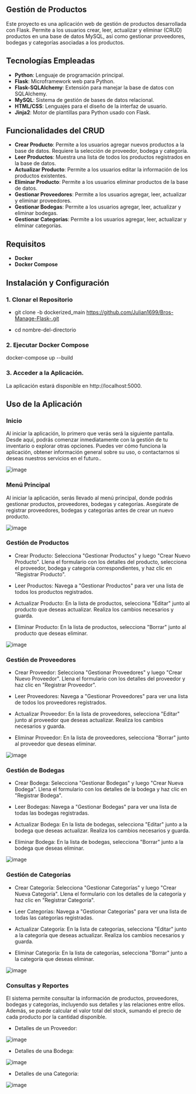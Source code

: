 ## Gestión de Productos

Este proyecto es una aplicación web de gestión de productos desarrollada con Flask. Permite a los usuarios crear, leer, actualizar y eliminar (CRUD) productos en una base de datos MySQL, así como gestionar proveedores, bodegas y categorías asociadas a los productos.

## Tecnologías Empleadas

- **Python**: Lenguaje de programación principal.
- **Flask**: Microframework web para Python.
- **Flask-SQLAlchemy**: Extensión para manejar la base de datos con SQLAlchemy.
- **MySQL**: Sistema de gestión de bases de datos relacional.
- **HTML/CSS**: Lenguajes para el diseño de la interfaz de usuario.
- **Jinja2**: Motor de plantillas para Python usado con Flask.

## Funcionalidades del CRUD

- **Crear Producto**: Permite a los usuarios agregar nuevos productos a la base de datos. Requiere la selección de proveedor, bodega y categoría.
- **Leer Productos**: Muestra una lista de todos los productos registrados en la base de datos.
- **Actualizar Producto**: Permite a los usuarios editar la información de los productos existentes.
- **Eliminar Producto**: Permite a los usuarios eliminar productos de la base de datos.
- **Gestionar Proveedores**: Permite a los usuarios agregar, leer, actualizar y eliminar proveedores.
- **Gestionar Bodegas**: Permite a los usuarios agregar, leer, actualizar y eliminar bodegas.
- **Gestionar Categorías**: Permite a los usuarios agregar, leer, actualizar y eliminar categorías.

## Requisitos

- **Docker**
- **Docker Compose**

## Instalación y Configuración

### 1. Clonar el Repositorio


- git clone -b dockerized_main https://github.com/Julian1699/Bros-Manage-Flask-.git

- cd nombre-del-directorio

### 2. Ejecutar Docker Compose

docker-compose up --build

### 3. Acceder a la Aplicación.

La aplicación estará disponible en http://localhost:5000.

## Uso de la Aplicación

### Inicio

Al iniciar la aplicación, lo primero que verás será la siguiente pantalla. Desde aquí, podrás comenzar inmediatamente con la gestión de tu inventario o explorar otras opciones. Puedes ver cómo funciona la aplicación, obtener información general sobre su uso, o contactarnos si deseas nuestros servicios en el futuro.. 

![image](https://github.com/Julian1699/Bros-Manage-Flask-/assets/114323630/cc1bdf70-27b0-4e6d-8a51-5d8160e474a0)

### Menú Principal

Al iniciar la aplicación, serás llevado al menú principal, donde podrás gestionar productos, proveedores, bodegas y categorías. Asegúrate de registrar proveedores, bodegas y categorías antes de crear un nuevo producto.

![image](https://github.com/Julian1699/Bros-Manage-Flask-/assets/114323630/8ebfb2a8-0190-4547-bcdc-dc513704b8ce)

### Gestión de Productos

- Crear Producto: Selecciona "Gestionar Productos" y luego "Crear Nuevo Producto". Llena el formulario con los detalles del producto, selecciona el proveedor, bodega y categoría correspondientes, y haz clic en "Registrar Producto".

- Leer Productos: Navega a "Gestionar Productos" para ver una lista de todos los productos registrados.

- Actualizar Producto: En la lista de productos, selecciona "Editar" junto al producto que deseas actualizar. Realiza los cambios necesarios y guarda.

- Eliminar Producto: En la lista de productos, selecciona "Borrar" junto al producto que deseas eliminar.
  
![image](https://github.com/Julian1699/Bros-Manage-Flask-/assets/114323630/b878dc7f-6351-431e-a1b0-8ed7e70bfa7b)

### Gestión de Proveedores

- Crear Proveedor: Selecciona "Gestionar Proveedores" y luego "Crear Nuevo Proveedor". Llena el formulario con los detalles del proveedor y haz clic en "Registrar Proveedor".

- Leer Proveedores: Navega a "Gestionar Proveedores" para ver una lista de todos los proveedores registrados.

- Actualizar Proveedor: En la lista de proveedores, selecciona "Editar" junto al proveedor que deseas actualizar. Realiza los cambios necesarios y guarda.

- Eliminar Proveedor: En la lista de proveedores, selecciona "Borrar" junto al proveedor que deseas eliminar.

![image](https://github.com/Julian1699/Bros-Manage-Flask-/assets/114323630/85aeb26a-c80a-4246-ab34-1e0a81c51150)

### Gestión de Bodegas

- Crear Bodega: Selecciona "Gestionar Bodegas" y luego "Crear Nueva Bodega". Llena el formulario con los detalles de la bodega y haz clic en "Registrar Bodega".

- Leer Bodegas: Navega a "Gestionar Bodegas" para ver una lista de todas las bodegas registradas.

- Actualizar Bodega: En la lista de bodegas, selecciona "Editar" junto a la bodega que deseas actualizar. Realiza los cambios necesarios y guarda.

- Eliminar Bodega: En la lista de bodegas, selecciona "Borrar" junto a la bodega que deseas eliminar.

![image](https://github.com/Julian1699/Bros-Manage-Flask-/assets/114323630/32d4747e-0cf5-4c3a-8f36-7cb3c7d718d9)

### Gestión de Categorías

- Crear Categoría: Selecciona "Gestionar Categorías" y luego "Crear Nueva Categoría". Llena el formulario con los detalles de la categoría y haz clic en "Registrar Categoría".

- Leer Categorías: Navega a "Gestionar Categorías" para ver una lista de todas las categorías registradas.

- Actualizar Categoría: En la lista de categorías, selecciona "Editar" junto a la categoría que deseas actualizar. Realiza los cambios necesarios y guarda.

- Eliminar Categoría: En la lista de categorías, selecciona "Borrar" junto a la categoría que deseas eliminar.
  
![image](https://github.com/Julian1699/Bros-Manage-Flask-/assets/114323630/abd1384c-a67b-421d-b0b6-34ddd5d4e3dc)

### Consultas y Reportes

El sistema permite consultar la información de productos, proveedores, bodegas y categorías, incluyendo sus detalles y las relaciones entre ellos. Además, se puede calcular el valor total del stock, sumando el precio de cada producto por la cantidad disponible.

- Detalles de un Proveedor:
  
![image](https://github.com/Julian1699/Bros-Manage-Flask-/assets/114323630/8a663b05-21b4-4eea-97e1-95d5102e6ac0)

- Detalles de una Bodega: 

![image](https://github.com/Julian1699/Bros-Manage-Flask-/assets/114323630/0268e7a9-4080-4826-9525-89dbbdd62039)

- Detalles de una Categoria:
  
![image](https://github.com/Julian1699/Bros-Manage-Flask-/assets/114323630/03b80a35-5c5a-4f64-b725-06b483c17fcd)

